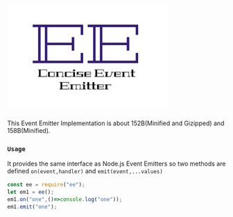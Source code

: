 # <img src="./ee.png" />
This Event Emitter Implementation is about 152B(Minified and Gizipped) and 158B(Minified).

### `Usage`
It provides the same interface as Node.js Event Emitters so two methods are defined `on(event,handler)` and `emit(event,...values)`

```javascript
const ee = require("ee");
let em1 = ee();
em1.on("one",()=>console.log("one"));
em1.emit("one");
```
